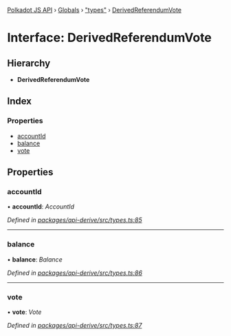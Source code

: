 [Polkadot JS API](../README.md) › [Globals](../globals.md) › ["types"](../modules/_types_.md) › [DerivedReferendumVote](_types_.derivedreferendumvote.md)

# Interface: DerivedReferendumVote

## Hierarchy

* **DerivedReferendumVote**

## Index

### Properties

* [accountId](_types_.derivedreferendumvote.md#accountid)
* [balance](_types_.derivedreferendumvote.md#balance)
* [vote](_types_.derivedreferendumvote.md#vote)

## Properties

###  accountId

• **accountId**: *AccountId*

*Defined in [packages/api-derive/src/types.ts:85](https://github.com/polkadot-js/api/blob/33fd1b1c78/packages/api-derive/src/types.ts#L85)*

___

###  balance

• **balance**: *Balance*

*Defined in [packages/api-derive/src/types.ts:86](https://github.com/polkadot-js/api/blob/33fd1b1c78/packages/api-derive/src/types.ts#L86)*

___

###  vote

• **vote**: *Vote*

*Defined in [packages/api-derive/src/types.ts:87](https://github.com/polkadot-js/api/blob/33fd1b1c78/packages/api-derive/src/types.ts#L87)*

